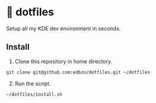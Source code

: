 # 🔵 dotfiles

Setup all my KDE dev environment in seconds.

## Install

1. Clone this repository in home directory.

```sh
git clone git@github.com:edbzn/dotfiles.git ~/dotfiles
```

2. Run the script.

```sh
~/dotfiles/install.sh
```
